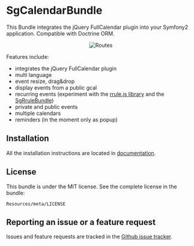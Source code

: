 # SgCalendarBundle

This Bundle integrates the jQuery FullCalendar plugin into your Symfony2 application. Compatible with Doctrine ORM.

<div style="text-align:center"><img alt="Routes" src="https://github.com/stwe/CalendarBundle/raw/master/Resources/doc/screen.jpg"></div>

Features include:
- integrates the jQuery FullCalendar plugin
- multi language
- event resize, drag&drop
- display events from a public gcal
- recurring events (experiment with the [rrule.js library](https://github.com/jkbr/rrule) and the [SgRruleBundle](https://github.com/stwe/RruleBundle))
- private and public events
- multiple calendars
- reminders (in the moment only as popup)

## Installation

All the installation instructions are located in [documentation](https://github.com/stwe/CalendarBundle/blob/master/Resources/doc/index.md).

## License

This bundle is under the MIT license. See the complete license in the bundle:

    Resources/meta/LICENSE

## Reporting an issue or a feature request

Issues and feature requests are tracked in the [Github issue tracker](https://github.com/stwe/CalendarBundle/issues).